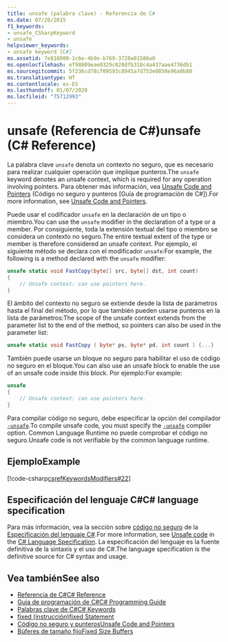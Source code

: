 ```yaml
---
title: unsafe (palabra clave) - Referencia de C#
ms.date: 07/20/2015
f1_keywords:
- unsafe_CSharpKeyword
- unsafe
helpviewer_keywords:
- unsafe keyword [C#]
ms.assetid: 7e818009-1c6e-4b9e-b769-3728a01586a0
ms.openlocfilehash: ef98809eae0329c028dfb318c4a437aae4736db1
ms.sourcegitcommit: 5f236cd78cf09593c8945a7d753e0850e96a0b80
ms.translationtype: HT
ms.contentlocale: es-ES
ms.lasthandoff: 01/07/2020
ms.locfileid: "75712993"
---
```

# <a name="unsafe-c-reference"></a><span data-ttu-id="1790a-102">unsafe (Referencia de C#)</span><span class="sxs-lookup"><span data-stu-id="1790a-102">unsafe (C# Reference)</span></span>

<span data-ttu-id="1790a-103">La palabra clave `unsafe` denota un contexto no seguro, que es necesario para realizar cualquier operación que implique punteros.</span><span class="sxs-lookup"><span data-stu-id="1790a-103">The `unsafe` keyword denotes an unsafe context, which is required for any operation involving pointers.</span></span> <span data-ttu-id="1790a-104">Para obtener más información, vea [Unsafe Code and Pointers](../../programming-guide/unsafe-code-pointers/index.md) (Código no seguro y punteros [Guía de programación de C#]).</span><span class="sxs-lookup"><span data-stu-id="1790a-104">For more information, see [Unsafe Code and Pointers](../../programming-guide/unsafe-code-pointers/index.md).</span></span>

<span data-ttu-id="1790a-105">Puede usar el codificador `unsafe` en la declaración de un tipo o miembro.</span><span class="sxs-lookup"><span data-stu-id="1790a-105">You can use the `unsafe` modifier in the declaration of a type or a member.</span></span> <span data-ttu-id="1790a-106">Por consiguiente, toda la extensión textual del tipo o miembro se considera un contexto no seguro.</span><span class="sxs-lookup"><span data-stu-id="1790a-106">The entire textual extent of the type or member is therefore considered an unsafe context.</span></span> <span data-ttu-id="1790a-107">Por ejemplo, el siguiente método se declara con el modificador `unsafe`:</span><span class="sxs-lookup"><span data-stu-id="1790a-107">For example, the following is a method declared with the `unsafe` modifier:</span></span>

```csharp
unsafe static void FastCopy(byte[] src, byte[] dst, int count)
{
    // Unsafe context: can use pointers here.
}
```

<span data-ttu-id="1790a-108">El ámbito del contexto no seguro se extiende desde la lista de parámetros hasta el final del método, por lo que también pueden usarse punteros en la lista de parámetros:</span><span class="sxs-lookup"><span data-stu-id="1790a-108">The scope of the unsafe context extends from the parameter list to the end of the method, so pointers can also be used in the parameter list:</span></span>

```csharp
unsafe static void FastCopy ( byte* ps, byte* pd, int count ) {...}
```

<span data-ttu-id="1790a-109">También puede usarse un bloque no seguro para habilitar el uso de código no seguro en el bloque.</span><span class="sxs-lookup"><span data-stu-id="1790a-109">You can also use an unsafe block to enable the use of an unsafe code inside this block.</span></span> <span data-ttu-id="1790a-110">Por ejemplo:</span><span class="sxs-lookup"><span data-stu-id="1790a-110">For example:</span></span>

```csharp
unsafe
{
    // Unsafe context: can use pointers here.
}
```

<span data-ttu-id="1790a-111">Para compilar código no seguro, debe especificar la opción del compilador [`-unsafe`](../compiler-options/unsafe-compiler-option.md).</span><span class="sxs-lookup"><span data-stu-id="1790a-111">To compile unsafe code, you must specify the [`-unsafe`](../compiler-options/unsafe-compiler-option.md) compiler option.</span></span> <span data-ttu-id="1790a-112">Common Language Runtime no puede comprobar el código no seguro.</span><span class="sxs-lookup"><span data-stu-id="1790a-112">Unsafe code is not verifiable by the common language runtime.</span></span>

## <a name="example"></a><span data-ttu-id="1790a-113">Ejemplo</span><span class="sxs-lookup"><span data-stu-id="1790a-113">Example</span></span>

[!code-csharp[csrefKeywordsModifiers#22](~/samples/snippets/csharp/VS_Snippets_VBCSharp/csrefKeywordsModifiers/CS/csrefKeywordsModifiers.cs#22)]

## <a name="c-language-specification"></a><span data-ttu-id="1790a-114">Especificación del lenguaje C#</span><span class="sxs-lookup"><span data-stu-id="1790a-114">C# language specification</span></span>

<span data-ttu-id="1790a-115">Para más información, vea la sección sobre [código no seguro](~/_csharplang/spec/unsafe-code.md) de la [Especificación del lenguaje C#](/dotnet/csharp/language-reference/language-specification/introduction).</span><span class="sxs-lookup"><span data-stu-id="1790a-115">For more information, see [Unsafe code](~/_csharplang/spec/unsafe-code.md) in the [C# Language Specification](/dotnet/csharp/language-reference/language-specification/introduction).</span></span> <span data-ttu-id="1790a-116">La especificación del lenguaje es la fuente definitiva de la sintaxis y el uso de C#.</span><span class="sxs-lookup"><span data-stu-id="1790a-116">The language specification is the definitive source for C# syntax and usage.</span></span>

## <a name="see-also"></a><span data-ttu-id="1790a-117">Vea también</span><span class="sxs-lookup"><span data-stu-id="1790a-117">See also</span></span>

- [<span data-ttu-id="1790a-118">Referencia de C#</span><span class="sxs-lookup"><span data-stu-id="1790a-118">C# Reference</span></span>](../index.md)
- [<span data-ttu-id="1790a-119">Guía de programación de C#</span><span class="sxs-lookup"><span data-stu-id="1790a-119">C# Programming Guide</span></span>](../../programming-guide/index.md)
- [<span data-ttu-id="1790a-120">Palabras clave de C#</span><span class="sxs-lookup"><span data-stu-id="1790a-120">C# Keywords</span></span>](index.md)
- [<span data-ttu-id="1790a-121">fixed (instrucción)</span><span class="sxs-lookup"><span data-stu-id="1790a-121">fixed Statement</span></span>](fixed-statement.md)
- [<span data-ttu-id="1790a-122">Código no seguro y punteros</span><span class="sxs-lookup"><span data-stu-id="1790a-122">Unsafe Code and Pointers</span></span>](../../programming-guide/unsafe-code-pointers/index.md)
- [<span data-ttu-id="1790a-123">Búferes de tamaño fijo</span><span class="sxs-lookup"><span data-stu-id="1790a-123">Fixed Size Buffers</span></span>](../../programming-guide/unsafe-code-pointers/fixed-size-buffers.md)
